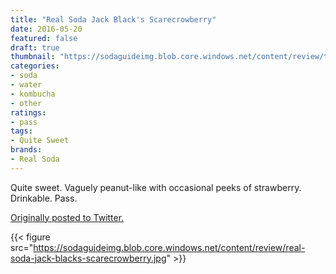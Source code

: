 ```yaml
---
title: "Real Soda Jack Black's Scarecrowberry"
date: 2016-05-20
featured: false
draft: true
thumbnail: "https://sodaguideimg.blob.core.windows.net/content/review/thumbs/real-soda-jack-blacks-scarecrowberry.jpg"
categories:
- soda
- water
- kombucha
- other
ratings:
- pass
tags:
- Quite Sweet
brands:
- Real Soda
---
```


Quite sweet. Vaguely peanut-like with occasional peeks of strawberry. Drinkable. Pass.

[Originally posted to Twitter.](https://twitter.com/Cavorter/status/733711954317991936)

{{< figure src="https://sodaguideimg.blob.core.windows.net/content/review/real-soda-jack-blacks-scarecrowberry.jpg" >}}

